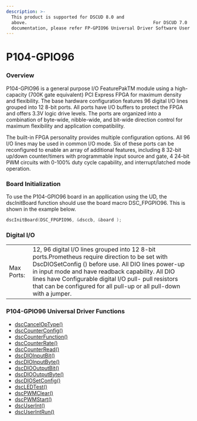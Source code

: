 ```yaml
---
description: >-
  This product is supported for DSCUD 8.0 and
  above.                                                For DSCUD 7.0
  documentation, please refer FP-GPIO96 Universal Driver Software User Guide.pdf
---
```


# P104-GPIO96

### Overview

P104-GPIO96 is a general purpose I/O FeaturePakTM module using a high-capacity (700K gate equivalent) PCI Express FPGA for maximum density and flexibility. The base hardware configuration features 96 digital I/O lines grouped into 12 8-bit ports. All ports have I/O buffers to protect the FPGA and offers 3.3V logic drive levels. The ports are organized into a combination of byte-wide, nibble-wide, and bit-wide direction control for maximum flexibility and application compatibility.

The built-in FPGA personality provides multiple configuration options. All 96 I/O lines may be used in common I/O mode. Six of these ports can be reconfigured to enable an array of additional features, including 8 32-bit up/down counter/timers with programmable input source and gate, 4 24-bit PWM circuits with 0-100% duty cycle capability, and interrupt/latched mode operation.

### Board Initialization

To use the P104-GPIO96 board in an appllication using the UD, the dscInitBoard function should use the board macro DSC\_FPGPIO96. This is shown in the example below.

```c
dscInitBoard(DSC_FPGPIO96, &dsccb, &board );
```

### Digital I/O

|            |                                                                                                                                                                                                                                                                                                                                            |
| ---------- | ------------------------------------------------------------------------------------------------------------------------------------------------------------------------------------------------------------------------------------------------------------------------------------------------------------------------------------------ |
| Max Ports: | 12, 96 digital I/O lines grouped into 12 8-bit ports.Prometheus require direction to be set with DscDIOSetConfig () before use. All DIO lines power-up in input mode and have readback capability. All DIO lines have Configurable digital I/O pull- pull resistors that can be configured for all pull-up or all pull-down with a jumper. |

### P104-GPIO96 Universal Driver Functions

* [dscCancelOpType() ](../14.-universal-driver-apis/dsccanceloptype.md)
* [dscCounterConfig() ](../14.-universal-driver-apis/dsccounterconfig.md)
* [dscCounterFunction()](../14.-universal-driver-apis/dsccounterfunction.md)&#x20;
* [dscCounterRate() ](../14.-universal-driver-apis/dsccounterrate.md)
* [dscCounterRead()](../14.-universal-driver-apis/dsccounterread.md)&#x20;
* [dscDIOInputBit() ](../14.-universal-driver-apis/dscdioinputbit.md)
* [dscDIOInputByte() ](../14.-universal-driver-apis/dscdioinputbyte.md)
* [dscDIOOutputBit() ](../14.-universal-driver-apis/dscdiooutputbit.md)
* [dscDIOOutputByte() ](../14.-universal-driver-apis/dscdiooutputbyte.md)
* [dscDIOSetConfig() ](../14.-universal-driver-apis/dscdiosetconfig.md)
* [dscLEDTest() ](../14.-universal-driver-apis/dscledtest.md)
* [dscPWMClear() ](../14.-universal-driver-apis/dscpwmclear.md)
* [dscPWMStart() ](../14.-universal-driver-apis/dscpwmstart.md)
* [dscUserInt()](../14.-universal-driver-apis/dscuserint.md)&#x20;
* [dscUserIntRun()](../14.-universal-driver-apis/dscuserintrun.md)
